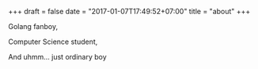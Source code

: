 +++
draft = false
date = "2017-01-07T17:49:52+07:00"
title = "about"
+++

Golang fanboy,

Computer Science student,

And uhmm... just ordinary boy
